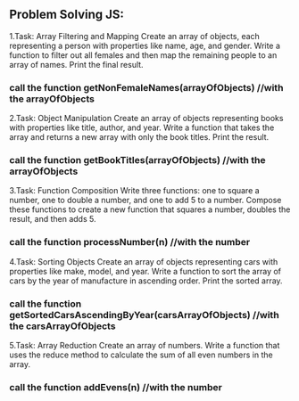 ## Problem Solving JS:

1.Task: Array Filtering and Mapping
Create an array of objects, each representing a person with properties like name, age, and gender. Write a function to filter out all females and then map the remaining people to an array of names. Print the final result.
### call the function getNonFemaleNames(arrayOfObjects) //with the arrayOfObjects 

2.Task: Object Manipulation
Create an array of objects representing books with properties like title, author, and year. Write a function that takes the array and returns a new array with only the book titles. Print the result.
### call the function getBookTitles(arrayOfObjects) //with the arrayOfObjects

3.Task: Function Composition
Write three functions: one to square a number, one to double a number, and one to add 5 to a number. Compose these functions to create a new function that squares a number, doubles the result, and then adds 5.
### call the function processNumber(n) //with the number

4.Task: Sorting Objects
Create an array of objects representing cars with properties like make, model, and year. Write a function to sort the array of cars by the year of manufacture in ascending order. Print the sorted array.
### call the function getSortedCarsAscendingByYear(carsArrayOfObjects) //with the carsArrayOfObjects

5.Task: Array Reduction
Create an array of numbers. Write a function that uses the reduce method to calculate the sum of all even numbers in the array.
### call the function addEvens(n) //with the number

